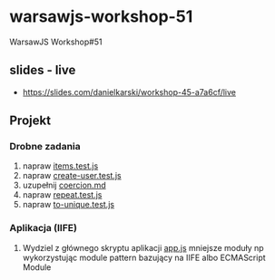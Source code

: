# warsawjs-workshop-51
WarsawJS Workshop#51

## slides - live
  - https://slides.com/danielkarski/workshop-45-a7a6cf/live

## Projekt

### Drobne zadania
1. napraw [items.test.js](./part-1/items.test.js)
1. napraw [create-user.test.js](./part-1/create-user.test.js)
1. uzupełnij [coercion.md](./part-1/coercion.md)
1. napraw [repeat.test.js](./part-1/repeat.test.js)
1. napraw [to-unique.test.js](./part-1/to-unique.test.js)



### Aplikacja (IIFE)
1. Wydziel z głównego skryptu aplikacji [app.js](./part-2/app.js) mniejsze moduły np wykorzystując module pattern bazujący na IIFE albo ECMAScript Module

